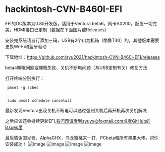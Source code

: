 # hackintosh-CVN-B460I-EFI
EFI的OC版本为0.85开发版，适用于Ventura beta6，网卡AX200，配置一切完美，HDMI接口已定制（数据在下面图片或Releases）


安装完系统请自行添加三码，USB有2个口为机箱（酷鱼T40）的，其他版本需要更换Wi-Fi和蓝牙驱动


下载地址：https://github.com/syu2021/hackintosh-CVN-B460i-EFI/releases


beta4睡眠问题或睡眠失败、关机不断电问题（与USB定制有关）修复方法


打开终端分别执行：
     
     
     pmset -g sched
     

     sudo pmset schedule cancelall
     
     
最新发现Ventura出现关机不断电可以通过强制关机后再开机再次关机解决


之后应该还会持续更新EFI,有问题请发到syuyx@foxmail.com或者GitHub的lssues里


最后感谢国光酱，AlphaGHX，乌龙蜜桃来一打，PCbeta和所有黑果大佬，祝你安装成功！
![image](https://user-images.githubusercontent.com/88355063/182590659-e492d306-4daa-412d-bce3-b8dafded9312.png)
![image](https://user-images.githubusercontent.com/88355063/181165444-c5226244-c94c-4ffc-aa9a-cb84eb1361fd.png)
![image](https://user-images.githubusercontent.com/88355063/181165449-30eb5938-999f-4fbe-9cf1-4bb40e5a4c41.png)
![image](https://user-images.githubusercontent.com/88355063/182870389-b6e135e5-2aa9-417b-b3b7-3f17852a5d2d.png)
